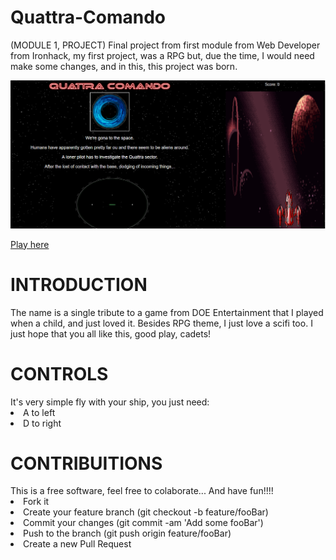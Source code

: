 # Quattra-Comando
(MODULE 1, PROJECT)
Final project from first module from Web Developer from Ironhack, my first project, was a RPG but, due the time, I would need make some changes, and in this, this project was born.

![Preview](Preview.PNG )

<a href="https://p4tt1xd.github.io/Quattra-Comando"> Play here </a>

<H1>INTRODUCTION</H1>
The name is a single tribute to a game from DOE Entertainment that I played when a child, and just loved it.
Besides RPG theme, I just love a scifi too.
I just hope that you all like this, good play, cadets!

<H1> CONTROLS </H1>
It's very simple fly with your ship, you just need:
<li>A to left</li>
<li>D to right</li>

<H1> CONTRIBUITIONS</H1>
This is a free software, feel free to colaborate...
And have fun!!!!

<li> Fork it </li>
<li> Create your feature branch (git checkout -b feature/fooBar) </li>
<li> Commit your changes (git commit -am 'Add some fooBar') </li>
<li> Push to the branch (git push origin feature/fooBar) </li>
<li> Create a new Pull Request </li>

